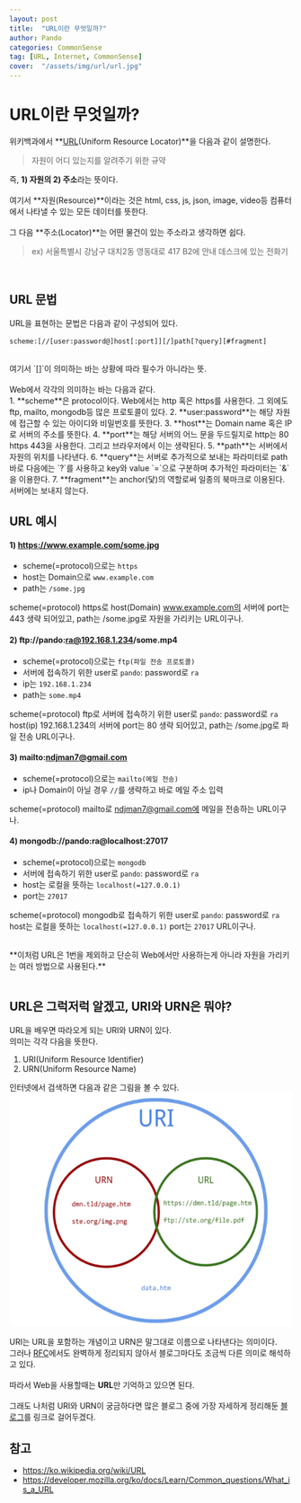 ```yaml
---
layout: post
title:  "URL이란 무엇일까?"
author: Pando
categories: CommonSense
tag: [URL, Internet, CommonSense]
cover:  "/assets/img/url/url.jpg"
---
```


# URL이란 무엇일까?

위키백과에서 **[URL](https://ko.wikipedia.org/wiki/URL)(Uniform Resource Locator)**을 다음과 같이 설명한다.
<br>
> 자원이 어디 있는지를 알려주기 위한 규약

즉, **1) 자원의 2) 주소**라는 뜻이다.
<br><br>
여기서 **자원(Resource)**이라는 것은 html, css, js, json, image, video등 컴퓨터에서 나타낼 수 있는 모든 데이터를 뜻한다.
<br><br>
그 다음 **주소(Locator)**는 어떤 물건이 있는 주소라고 생각하면 쉽다.
<br>
> ex) 서울특별시 강남구 대치2동 영동대로 417 B2에 안내 데스크에 있는 전화기
<br>

## URL 문법
URL을 표현하는 문법은 다음과 같이 구성되어 있다.
<br>

```
scheme:[//[user:password@]host[:port]][/]path[?query][#fragment]
```

<br>
여기서 `[]`이 의미하는 바는 상황에 따라 필수가 아니라는 뜻.
<br><br>
Web에서 각각의 의미하는 바는 다음과 같다.
<br>
1. **scheme**은 protocol이다. Web에서는 http 혹은 https를 사용한다. 그 외에도 ftp, mailto, mongodb등 많은 프로토콜이 있다.
2. **user:password**는 해당 자원에 접근할 수 있는 아이디와 비밀번호를 뜻한다.
3. **host**는 Domain name 혹은 IP로 서버의 주소를 뜻한다.
4. **port**는 해당 서버의 어느 문을 두드릴지로 http는 80 https 443을 사용한다. 그리고 브라우저에서 이는 생략된다.
5. **path**는 서버에서 자원의 위치를 나타낸다.
6. **query**는 서버로 추가적으로 보내는 파라미터로 path 바로 다음에는 `?`를 사용하고 key와 value `=`으로 구분하며 추가적인 파라미터는 `&`을 이용한다.
7. **fragment**는 anchor(닻)의 역할로써 일종의 북마크로 이용된다. 서버에는 보내지 않는다.

## URL 예시

#### 1) https://www.example.com/some.jpg

- scheme(=protocol)으로는 `https`
- host는 Domain으로 `www.example.com`
- path는 `/some.jpg`

scheme(=protocol) https로 host(Domain) www.example.com의 서버에 port는 443 생략 되어있고, path는 /some.jpg로 자원을 가리키는 URL이구나.


#### 2) ftp://pando:ra@192.168.1.234/some.mp4

- scheme(=protocol)으로는 `ftp(파일 전송 프로토콜)`
- 서버에 접속하기 위한 user로 `pando`: password로 `ra`
- ip는 `192.168.1.234`
- path는 `some.mp4`

scheme(=protocol) ftp로 서버에 접속하기 위한 user로 `pando`: password로 `ra` host(ip) 192.168.1.234의 서버에 port는 80 생략 되어있고, path는 /some.jpg로 파일 전송 URL이구나.

#### 3) mailto:ndjman7@gmail.com

- scheme(=protocol)으로는 `mailto(메일 전송)`
- ip나 Domain이 아닐 경우 `//`를 생략하고 바로 메일 주소 입력

scheme(=protocol) mailto로 ndjman7@gmail.com에 메일을 전송하는 URL이구나.

#### 4) mongodb://pando:ra@localhost:27017

- scheme(=protocol)으로는 `mongodb`
- 서버에 접속하기 위한 user로 `pando`: password로 `ra`
- host는 로컬을 뜻하는 `localhost(=127.0.0.1)`
- port는 `27017`

scheme(=protocol) mongodb로 접속하기 위한 user로 `pando`: password로 `ra` host는 로컬을 뜻하는 `localhost(=127.0.0.1)` port는 `27017` URL이구나.

<br>
**이처럼 URL은 1번을 제외하고 단순히 Web에서만 사용하는게 아니라 자원을 가리키는 여러 방법으로 사용된다.**
<br><br>

## URL은 그럭저럭 알겠고, URI와 URN은 뭐야?

URL을 배우면 따라오게 되는 URI와 URN이 있다.
<br>
의미는 각각 다음을 뜻한다.

1. URI(Uniform Resource Identifier)
2. URN(Uniform Resource Name)

인터넷에서 검색하면 다음과 같은 그림을 볼 수 있다.
![URI URL URN](/assets/img/url/uri-url-urn.png)

URI는 URL을 포함하는 개념이고 URN은 말그대로 이름으로 나타낸다는 의미이다. 
<br>
그러나 [RFC](https://ko.wikipedia.org/wiki/RFC)에서도 완벽하게 정리되지 않아서 블로그마다도 조금씩 다른 의미로 해석하고 있다.
<br><br>
따라서 Web을 사용할때는 **URL**만 기억하고 있으면 된다.
<br><br>
그래도 나처럼 URI와 URN이 궁금하다면 많은 블로그 중에 가장 자세하게 정리해둔 [블로그](https://danielmiessler.com/study/difference-between-uri-url/)를 링크로 걸어두겠다.

## 참고
- https://ko.wikipedia.org/wiki/URL
- https://developer.mozilla.org/ko/docs/Learn/Common_questions/What_is_a_URL
